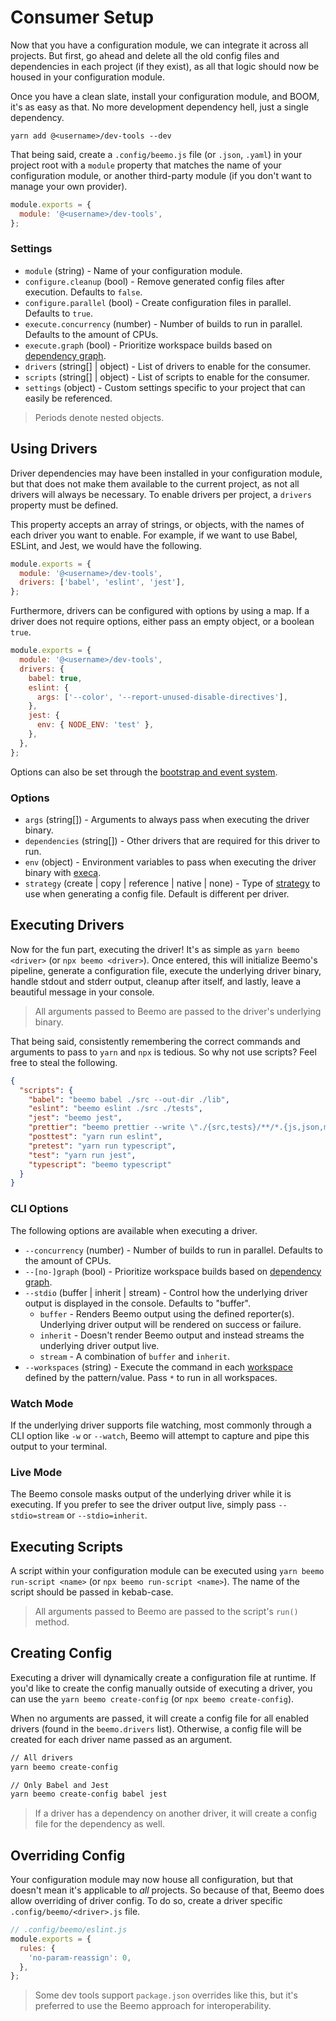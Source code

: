 # Consumer Setup

Now that you have a configuration module, we can integrate it across all projects. But first, go
ahead and delete all the old config files and dependencies in each project (if they exist), as all
that logic should now be housed in your configuration module.

Once you have a clean slate, install your configuration module, and BOOM, it's as easy as that. No
more development dependency hell, just a single dependency.

```
yarn add @<username>/dev-tools --dev
```

That being said, create a `.config/beemo.js` file (or `.json`, `.yaml`) in your project root with a
`module` property that matches the name of your configuration module, or another third-party module
(if you don't want to manage your own provider).

```js
module.exports = {
  module: '@<username>/dev-tools',
};
```

### Settings

- `module` (string) - Name of your configuration module.
- `configure.cleanup` (bool) - Remove generated config files after execution. Defaults to `false`.
- `configure.parallel` (bool) - Create configuration files in parallel. Defaults to `true`.
- `execute.concurrency` (number) - Number of builds to run in parallel. Defaults to the amount of
  CPUs.
- `execute.graph` (bool) - Prioritize workspace builds based on
  [dependency graph](./workspaces.md#priority-packages).
- `drivers` (string[] | object) - List of drivers to enable for the consumer.
- `scripts` (string[] | object) - List of scripts to enable for the consumer.
- `settings` (object) - Custom settings specific to your project that can easily be referenced.

> Periods denote nested objects.

## Using Drivers

Driver dependencies may have been installed in your configuration module, but that does not make
them available to the current project, as not all drivers will always be necessary. To enable
drivers per project, a `drivers` property must be defined.

This property accepts an array of strings, or objects, with the names of each driver you want to
enable. For example, if we want to use Babel, ESLint, and Jest, we would have the following.

```js
module.exports = {
  module: '@<username>/dev-tools',
  drivers: ['babel', 'eslint', 'jest'],
};
```

Furthermore, drivers can be configured with options by using a map. If a driver does not require
options, either pass an empty object, or a boolean `true`.

```js
module.exports = {
  module: '@<username>/dev-tools',
  drivers: {
    babel: true,
    eslint: {
      args: ['--color', '--report-unused-disable-directives'],
    },
    jest: {
      env: { NODE_ENV: 'test' },
    },
  },
};
```

Options can also be set through the [bootstrap and event system](./events.md).

### Options

- `args` (string[]) - Arguments to always pass when executing the driver binary.
- `dependencies` (string[]) - Other drivers that are required for this driver to run.
- `env` (object) - Environment variables to pass when executing the driver binary with
  [execa](https://github.com/sindresorhus/execa).
- `strategy` (create | copy | reference | native | none) - Type of
  [strategy](./driver.md#config-strategies) to use when generating a config file. Default is
  different per driver.

## Executing Drivers

Now for the fun part, executing the driver! It's as simple as `yarn beemo <driver>` (or
`npx beemo <driver>`). Once entered, this will initialize Beemo's pipeline, generate a configuration
file, execute the underlying driver binary, handle stdout and stderr output, cleanup after itself,
and lastly, leave a beautiful message in your console.

> All arguments passed to Beemo are passed to the driver's underlying binary.

That being said, consistently remembering the correct commands and arguments to pass to `yarn` and
`npx` is tedious. So why not use scripts? Feel free to steal the following.

```json
{
  "scripts": {
    "babel": "beemo babel ./src --out-dir ./lib",
    "eslint": "beemo eslint ./src ./tests",
    "jest": "beemo jest",
    "prettier": "beemo prettier --write \"./{src,tests}/**/*.{js,json,md}\"",
    "posttest": "yarn run eslint",
    "pretest": "yarn run typescript",
    "test": "yarn run jest",
    "typescript": "beemo typescript"
  }
}
```

### CLI Options

The following options are available when executing a driver.

- `--concurrency` (number) - Number of builds to run in parallel. Defaults to the amount of CPUs.
- `--[no-]graph` (bool) - Prioritize workspace builds based on
  [dependency graph](./workspaces.md#priority-packages).
- `--stdio` (buffer | inherit | stream) - Control how the underlying driver output is displayed in
  the console. Defaults to "buffer".
  - `buffer` - Renders Beemo output using the defined reporter(s). Underlying driver output will be
    rendered on success or failure.
  - `inherit` - Doesn't render Beemo output and instead streams the underlying driver output live.
  - `stream` - A combination of `buffer` and `inherit`.
- `--workspaces` (string) - Execute the command in each [workspace](./workspaces.md) defined by the
  pattern/value. Pass `*` to run in all workspaces.

### Watch Mode

If the underlying driver supports file watching, most commonly through a CLI option like `-w` or
`--watch`, Beemo will attempt to capture and pipe this output to your terminal.

### Live Mode

The Beemo console masks output of the underlying driver while it is executing. If you prefer to see
the driver output live, simply pass `--stdio=stream` or `--stdio=inherit`.

## Executing Scripts

A script within your configuration module can be executed using `yarn beemo run-script <name>` (or
`npx beemo run-script <name>`). The name of the script should be passed in kebab-case.

> All arguments passed to Beemo are passed to the script's `run()` method.

## Creating Config

Executing a driver will dynamically create a configuration file at runtime. If you'd like to create
the config manually outside of executing a driver, you can use the `yarn beemo create-config` (or
`npx beemo create-config`).

When no arguments are passed, it will create a config file for all enabled drivers (found in the
`beemo.drivers` list). Otherwise, a config file will be created for each driver name passed as an
argument.

```bash
// All drivers
yarn beemo create-config

// Only Babel and Jest
yarn beemo create-config babel jest
```

> If a driver has a dependency on another driver, it will create a config file for the dependency as
> well.

## Overriding Config

Your configuration module may now house all configuration, but that doesn't mean it's applicable to
_all_ projects. So because of that, Beemo does allow overriding of driver config. To do so, create a
driver specific `.config/beemo/<driver>.js` file.

```js
// .config/beemo/eslint.js
module.exports = {
  rules: {
    'no-param-reassign': 0,
  },
};
```

> Some dev tools support `package.json` overrides like this, but it's preferred to use the Beemo
> approach for interoperability.
